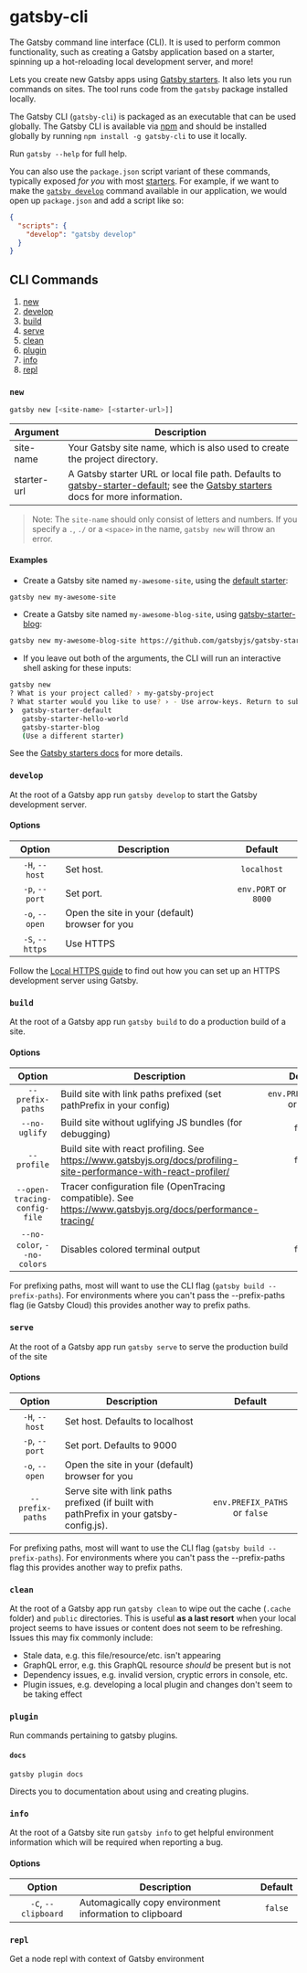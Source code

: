 # gatsby-cli

The Gatsby command line interface (CLI). It is used to perform common functionality, such as creating a Gatsby application based on a starter, spinning up a hot-reloading local development server, and more!

Lets you create new Gatsby apps using
[Gatsby starters](https://www.gatsbyjs.org/docs/gatsby-starters/). It also lets you run commands on sites. The tool runs code from the `gatsby` package installed locally.

The Gatsby CLI (`gatsby-cli`) is packaged as an executable that can be used globally. The Gatsby CLI is available via [npm](https://www.npmjs.com/) and should be installed globally by running `npm install -g gatsby-cli` to use it locally.

Run `gatsby --help` for full help.

You can also use the `package.json` script variant of these commands, typically exposed _for you_ with most [starters](/docs/starters/). For example, if we want to make the [`gatsby develop`](#develop) command available in our application, we would open up `package.json` and add a script like so:

```json:title=package.json
{
  "scripts": {
    "develop": "gatsby develop"
  }
}
```

## CLI Commands

1. [new](#new)
2. [develop](#develop)
3. [build](#build)
4. [serve](#serve)
5. [clean](#clean)
6. [plugin](#plugin)
7. [info](#info)
8. [repl](#repl)

### `new`

```bash
gatsby new [<site-name> [<starter-url>]]
```

| Argument    | Description                                                                                                                                                                                                     |
| ----------- | --------------------------------------------------------------------------------------------------------------------------------------------------------------------------------------------------------------- |
| site-name   | Your Gatsby site name, which is also used to create the project directory.                                                                                                                                      |
| starter-url | A Gatsby starter URL or local file path. Defaults to [gatsby-starter-default](https://github.com/gatsbyjs/gatsby-starter-default); see the [Gatsby starters](/docs/gatsby-starters/) docs for more information. |

> Note: The `site-name` should only consist of letters and numbers. If you specify a `.`, `./` or a `<space>` in the name, `gatsby new` will throw an error.

#### Examples

- Create a Gatsby site named `my-awesome-site`, using the [default starter](https://github.com/gatsbyjs/gatsby-starter-default):

```bash
gatsby new my-awesome-site
```

- Create a Gatsby site named `my-awesome-blog-site`, using [gatsby-starter-blog](https://www.gatsbyjs.org/starters/gatsbyjs/gatsby-starter-blog/):

```bash
gatsby new my-awesome-blog-site https://github.com/gatsbyjs/gatsby-starter-blog
```

- If you leave out both of the arguments, the CLI will run an interactive shell asking for these inputs:

```bash
gatsby new
? What is your project called? › my-gatsby-project
? What starter would you like to use? › - Use arrow-keys. Return to submit.
❯  gatsby-starter-default
   gatsby-starter-hello-world
   gatsby-starter-blog
   (Use a different starter)
```

See the [Gatsby starters docs](https://www.gatsbyjs.org/docs/gatsby-starters/) for more details.

### `develop`

At the root of a Gatsby app run `gatsby develop` to start the Gatsby
development server.

#### Options

|     Option      | Description                                     |       Default        |
| :-------------: | ----------------------------------------------- | :------------------: |
| `-H`, `--host`  | Set host.                                       |     `localhost`      |
| `-p`, `--port`  | Set port.                                       | `env.PORT` or `8000` |
| `-o`, `--open`  | Open the site in your (default) browser for you |                      |
| `-S`, `--https` | Use HTTPS                                       |                      |

Follow the [Local HTTPS guide](https://www.gatsbyjs.org/docs/local-https/)
to find out how you can set up an HTTPS development server using Gatsby.

### `build`

At the root of a Gatsby app run `gatsby build` to do a production build of a site.

#### Options

|            Option            | Description                                                                                                        |            Default            |
| :--------------------------: | ------------------------------------------------------------------------------------------------------------------ | :---------------------------: |
|       `--prefix-paths`       | Build site with link paths prefixed (set pathPrefix in your config)                                                | `env.PREFIX_PATHS` or `false` |
|        `--no-uglify`         | Build site without uglifying JS bundles (for debugging)                                                            |            `false`            |
|         `--profile`          | Build site with react profiling. See https://www.gatsbyjs.org/docs/profiling-site-performance-with-react-profiler/ |            `false`            |
| `--open-tracing-config-file` | Tracer configuration file (OpenTracing compatible). See https://www.gatsbyjs.org/docs/performance-tracing/         |                               |
| `--no-color`, `--no-colors`  | Disables colored terminal output                                                                                   |            `false`            |

For prefixing paths, most will want to use the CLI flag (`gatsby build --prefix-paths`). For environments where you can't pass the --prefix-paths flag (ie Gatsby Cloud) this provides another way to prefix paths.

### `serve`

At the root of a Gatsby app run `gatsby serve` to serve the production build of the site

#### Options

|      Option      | Description                                                                              |            Default            |
| :--------------: | ---------------------------------------------------------------------------------------- | :---------------------------: |
|  `-H`, `--host`  | Set host. Defaults to localhost                                                          |                               |
|  `-p`, `--port`  | Set port. Defaults to 9000                                                               |                               |
|  `-o`, `--open`  | Open the site in your (default) browser for you                                          |                               |
| `--prefix-paths` | Serve site with link paths prefixed (if built with pathPrefix in your gatsby-config.js). | `env.PREFIX_PATHS` or `false` |

For prefixing paths, most will want to use the CLI flag (`gatsby build --prefix-paths`). For environments where you can't pass the --prefix-paths flag this provides another way to prefix paths.

### `clean`

At the root of a Gatsby app run `gatsby clean` to wipe out the cache (`.cache` folder) and `public` directories. This is useful **as a last resort** when your local project seems to have issues or content does not seem to be refreshing. Issues this may fix commonly include:

- Stale data, e.g. this file/resource/etc. isn't appearing
- GraphQL error, e.g. this GraphQL resource _should_ be present but is not
- Dependency issues, e.g. invalid version, cryptic errors in console, etc.
- Plugin issues, e.g. developing a local plugin and changes don't seem to be taking effect

### `plugin`

Run commands pertaining to gatsby plugins.

#### `docs`

`gatsby plugin docs`

Directs you to documentation about using and creating plugins.

### `info`

At the root of a Gatsby site run `gatsby info` to get helpful environment information which will be required when reporting a bug.

#### Options

|       Option        | Description                                             | Default |
| :-----------------: | ------------------------------------------------------- | :-----: |
| `-C`, `--clipboard` | Automagically copy environment information to clipboard | `false` |

### `repl`

Get a node repl with context of Gatsby environment

<!-- TODO: add repl documentation link when ready -->
